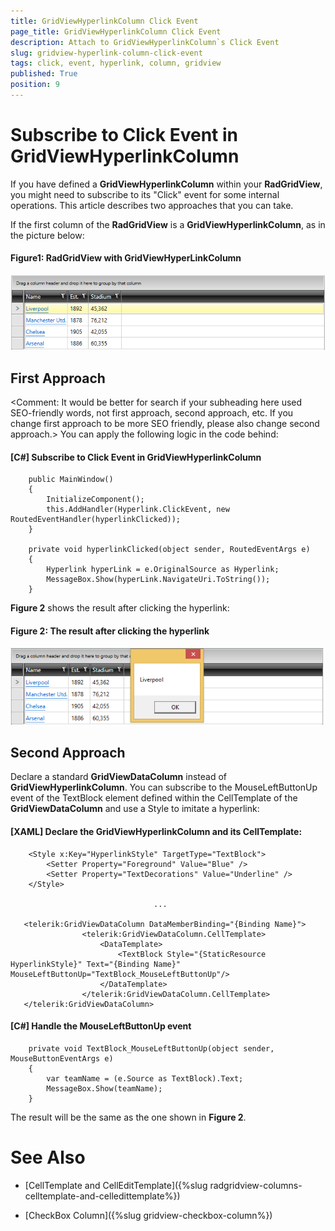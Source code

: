 ```yaml
---
title: GridViewHyperlinkColumn Click Event
page_title: GridViewHyperlinkColumn Click Event
description: Attach to GridViewHyperlinkColumn`s Click Event
slug: gridview-hyperlink-column-click-event
tags: click, event, hyperlink, column, gridview
published: True
position: 9
---
```


# Subscribe to Click Event in GridViewHyperlinkColumn

If you have defined a __GridViewHyperlinkColumn__ within your __RadGridView__, you might need to subscribe to its "Click" event for some internal operations. This article describes two approaches that you can take.

If the first column of the __RadGridView__ is a __GridViewHyperlinkColumn__, as in the picture below:

#### __Figure1: RadGridView with GridViewHyperLinkColumn__ 
![](images/gridview-hyperlinkcolumn-initial.PNG)

## First Approach
<Comment: It would be better for search if your subheading here used SEO-friendly words, not first approach, second approach, etc. If you change first approach to be more SEO friendly, please also change second approach.>
You can apply the following logic in the code behind:

#### __[C#] Subscribe to Click Event in GridViewHyperlinkColumn__
		public MainWindow()
        {
            InitializeComponent();
            this.AddHandler(Hyperlink.ClickEvent, new RoutedEventHandler(hyperlinkClicked));
        }

        private void hyperlinkClicked(object sender, RoutedEventArgs e)
        {
            Hyperlink hyperLink = e.OriginalSource as Hyperlink;
            MessageBox.Show(hyperLink.NavigateUri.ToString());
        }


__Figure 2__ shows the result after clicking the hyperlink:

#### __Figure 2: The result after clicking the hyperlink__ 
![](images/gridview-hyperlink-clicked.PNG)

## Second Approach
Declare a standard __GridViewDataColumn__ instead of __GridViewHyperlinkColumn__. You can subscribe to the MouseLeftButtonUp event of the TextBlock element defined within the CellTemplate of the __GridViewDataColumn__ and use a Style to imitate a hyperlink:



#### __[XAML] Declare the GridViewHyperlinkColumn and its CellTemplate:__
		
		<Style x:Key="HyperlinkStyle" TargetType="TextBlock">
            <Setter Property="Foreground" Value="Blue" />
            <Setter Property="TextDecorations" Value="Underline" />
        </Style>
				
									...

	   <telerik:GridViewDataColumn DataMemberBinding="{Binding Name}">
                    <telerik:GridViewDataColumn.CellTemplate>
                        <DataTemplate>
                            <TextBlock Style="{StaticResource HyperlinkStyle}" Text="{Binding Name}" MouseLeftButtonUp="TextBlock_MouseLeftButtonUp"/>
                        </DataTemplate>
                    </telerik:GridViewDataColumn.CellTemplate>
       </telerik:GridViewDataColumn>

#### __[C#] Handle the MouseLeftButtonUp event__

		private void TextBlock_MouseLeftButtonUp(object sender, MouseButtonEventArgs e)
        {
            var teamName = (e.Source as TextBlock).Text;
            MessageBox.Show(teamName);
        }

The result will be the same as the one shown in __Figure 2__.
# See Also
 * [CellTemplate and CellEditTemplate]({%slug radgridview-columns-celltemplate-and-celledittemplate%})

 * [CheckBox Column]({%slug gridview-checkbox-column%}) 

 

